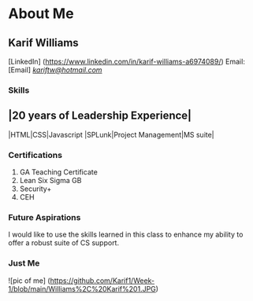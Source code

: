 # About Me

## **Karif Williams**
[LinkedIn] (https://www.linkedin.com/in/karif-williams-a6974089/)
Email: [Email] *kariftw@hotmail.com*
### **Skills**
|20 years of Leadership Experience|
-----------------------------------
|HTML|CSS|Javascript
|SPLunk|Project Management|MS suite|
  
### **Certifications**
1. GA Teaching Certificate
2. Lean Six Sigma GB
3. Security+
4. CEH

### **Future Aspirations**
I would like to use the skills learned in this class to enhance my ability to offer a robust suite of CS support.

### **Just Me**

![pic of me] (https://github.com/Karif1/Week-1/blob/main/Williams%2C%20Karif%201.JPG)


